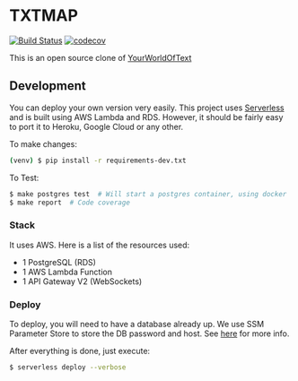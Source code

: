 # TXTMAP

[![Build Status](https://travis-ci.org/meyer1994/txtmap.svg?branch=dev)](https://travis-ci.org/meyer1994/txtmap)
[![codecov](https://codecov.io/gh/meyer1994/txtmap/branch/dev/graph/badge.svg)](https://codecov.io/gh/meyer1994/txtmap)

This is an open source clone of [YourWorldOfText](https://www.yourworldoftext.com/)

## Development
You can deploy your own version very easily. This project uses [Serverless](serverless.com) and is built using AWS Lambda and RDS. However, it should be fairly easy to port it to Heroku, Google Cloud or any other.

To make changes:
```bash
(venv) $ pip install -r requirements-dev.txt
```

To Test:
```bash
$ make postgres test  # Will start a postgres container, using docker
$ make report  # Code coverage
```

### Stack
It uses AWS. Here is a list of the resources used:

- 1 PostgreSQL (RDS)
- 1 AWS Lambda Function
- 1 API Gateway V2 (WebSockets)

### Deploy
To deploy, you will need to have a database already up. We use SSM Parameter Store to store the DB password and host. See [here](https://serverless.com/framework/docs/providers/aws/guide/variables/#reference-variables-using-the-ssm-parameter-store) for more info.

After everything is done, just execute:
```bash
$ serverless deploy --verbose
```
